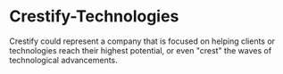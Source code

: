 # Crestify-Technologies
 Crestify could represent a company that is focused on helping clients or technologies reach their highest potential, or even "crest" the waves of technological advancements.

